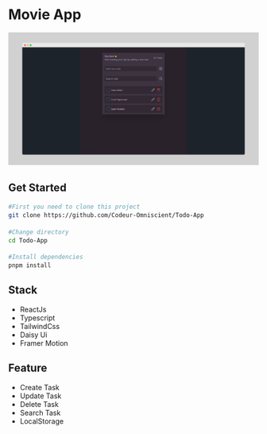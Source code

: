 # Movie App

![Home image](./screely-1729551571645.png)

## Get Started

```bash
#First you need to clone this project
git clone https://github.com/Codeur-Omniscient/Todo-App

#Change directory
cd Todo-App

#Install dependencies
pnpm install
```

## Stack

- ReactJs
- Typescript
- TailwindCss
- Daisy Ui
- Framer Motion

## Feature

- Create Task
- Update Task
- Delete Task
- Search Task
- LocalStorage
<!--

## Deploy

This site is deployed on [Netlify](Netlify.com). You can preview by clicked [Here](https://tutorify-elearning.netlify.app/).

Don't forget to leave a star⭐ in the project if you like it😊

[![Netlify Status](https://api.netlify.com/api/v1/badges/c19a72d1-8424-4353-9168-c92fe14a4f05/deploy-status)](https://app.netlify.com/sites/tutorify-elearning/deploys) -->
